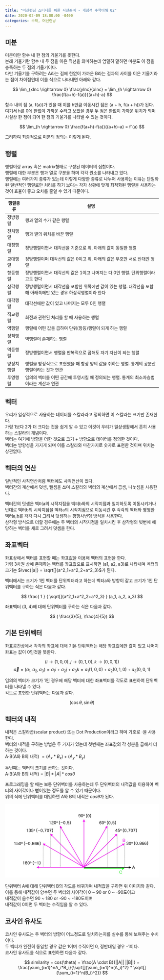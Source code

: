 ```yaml
---
title: "머신런닝 스터디를 위한 사전준비 - 개념적 수학이해 02"
date: 2020-02-09 18:00:00 -0400
categories: 수학, 머신런닝 
---
```

미분
-------------
미분이란 함수 내 한 점의 기울기를 뜻한다.  
본래 기울기란 함수 내 두 점을 이은 직선을 의미하는데 엄밀히 말하면 미분도 이 점을 충족하는 두 점의 기울기이다.  
다만 기울기를 구하려는 A라는 점에 한없이 가까운 B라는 점과의 사이를 이은 기울기라는 점이 차이점인데 이를 식으로 나타내면 아래와 같다.  

$$
  \lim_{xInc \rightarrow 0} \frac{yInc}{xInc} = \lim_{h \rightarrow 0} \frac{f(a+h)-f(a)}{(a+h)-a}
$$

함수 내의 점 (a, f(a))가 있을 때 이를 h만큼 이동시킨 점은 (a + h, f(a + h))가 된다.  
여기서 h를 0에 한없이 가까운 수라고 보았을 경우 두 점은 한없이 가까운 위치가 되며 사실상 한 점이 되어 한 점의 기울기를 나타낼 수 있는 것이다.  


$$
  \lim_{h \rightarrow 0} \frac{f(a+h)-f(a)}{(a+h)-a} = f`(a)
$$

그리하여 최종적으로 미분의 정의는 이렇게 된다.  


행렬
-----------------------
행렬이랑 array 혹은 matrix형태로 구성된 데이터의 집합이다.  
행렬에 대한 부분은 행과 열로 구분을 하며 각각 원소를 나타내고 있다.  
행렬에는 여러가지 종류가 있는데 이렇게 다양한 종류로 나누어 사용하는 이유는 단일화된 일반적인 행렬로만 처리를 하기 보다는 각자 상황에 맞게 최적화된 행렬을 사용하는 것이 효율이 좋고 오차를 줄일 수 있기 때문이다.  

|행렬종류|설명|
|-------|----|
|정방행렬|행과 열의 수가 같은 행렬|
|전치행렬|행과 열의 위치를 바꾼 행렬|
|대칭행렬|정방행렬이면서 대각선을 기준으로 위, 아래의 값이 동일한 행렬|
|교대행렬|정방행렬이며 대각선의 값은 0이고 위, 아래의 값은 부호만 서로 반대인 행렬|
|항등행렬|정방행렬이면서 대각선의 값은 1이고 나머지는 다 0인 행렬. 단위행렬이라고도 한다|
|삼각행렬|정방행렬이면서 대각선을 포함한 위쪽에만 값이 있는 행렬. 대각선을 포함해 아래쪽에만 있는 경우 하삼각행렬이라 한다|
|대각행렬|대각선에만 값이 있고 나머지는 모두 0인 행렬|
|직교행렬|회전과 관련된 처리를 할 때 사용하는 행렬|
|역행렬|행렬에 어떤 값을 곱하여 단위(항등)행렬이 되게 하는 행렬|
|정칙행렬|역행렬이 존재하는 행렬|
|멱등행렬|정방행렬이면서 행렬을 반복적으로 곱해도 자기 자신이 되는 행렬|
|양정치행렬|행렬을 방정식으로 표현했을 때 항상 양의 값을 취하는 행렬. 통계의 공분산행렬이라는 것과 연관|
|투영행렬|임의의 벡터를 어떤 공간에 투영시킬 때 정의되는 행렬. 통계의 최소자승법이라는 계산과 연관|


벡터
-------------------
우리가 일상적으로 사용하는 데이터를 스칼라라고 정의하면 이 스칼라는 크기만 존재한다.  
가령 1보다 2가 더 크다는 것을 쉽게 알 수 있고 이것이 우리가 일상생활에서 흔히 사용하는 스칼라의 개념이다.  
벡터는 여기에 방향을 더한 것으로 크기 + 방향으로 데이터를 정의한 것이다.  
벡터는 방향성을 가지게 되며 이를 스칼라와 마찬가지로 숫자로 표현한 것이며 위치는 상관없다.  


벡터의 연산
--------------------
일반적인 사칙연산처럼 벡터에도 사칙연산이 있다.  
벡터간의 계산에서 덧셈, 뺄셈을 쓰며 스칼라와 벡터의 계산에서 곱셈, 나눗셈을 사용한다.  

벡터간의 덧셈은 벡터a의 시작지점을 벡터b와의 시작지점과 일치하도록 이동시키거나 반대로 벡터b의 시작지점을 벡터a의 시작지점으로 이동시킨 후 각각의 벡터와 평행한 벡터a,b를 각각 다시 그려서 덧셈하는 평행사변형 방식을 사용한다.  
삼각형 방식으로 더할 경우에는 두 벡터의 시작지점을 일치시킨 후 삼각형의 빗변에 해당하는 벡터를 새로 그려서 덧셈을 한다.  


좌표벡터
---------------------
좌표상에서 벡터를 표현할 때는 좌표값을 이용해 벡터의 표현을 한다.  
가령 3차원 상에 존재하는 벡터를 좌표값으로 표시하면 (a1, a2, a3)로 나타내며 벡터의 크기는 $\vec{|a|} = \sqrt[]{a^2_1+a^2_2+a^2_3}$가 된다.  

벡터에서는 크기가 1인 벡터를 단위벡터라고 하는데 벡터a와 방향이 같고 크기가 1인 단위벡터를 구하는 식은 다음과 같다.  

$$
\frac{ 1 } { \sqrt[]{a^2_1+a^2_2+a^2_3} } (a_1, a_2, a_3)
$$

좌표벡터 (3, 4)에 대해 단위벡터를 구하는 식은 다음과 같다.  

$$
( \frac{3}{5}, \frac{4}{5})
$$

기본 단위벡터
--------------------
좌표공간상에서 각각의 좌표에 대해 기본 단위벡터는 해당 좌표값에만 값이 있고 나머지 좌표는 값이 0인것을 뜻한다.  

$$
( i \rightarrow (1, 0, 0), j \rightarrow (0, 1, 0), k \rightarrow (0, 0, 1))  
$$
$$
\vec{a} = (a_1, a_2, a_3) = a_1i + a_2j + a_3k = a_1(1,0,0) + a_2(0,1,0) + a_3(0,0,1)
$$

임의의 벡터가 크기가 1인 경우에 해당 벡터에 대한 좌표벡터를 각도로 표현하여 단위벡터를 나타낼 수 있다.  
각도로 표현한 단위벡터는 다음과 같다.  

$$
(\cos \theta , \sin \theta)
$$


벡터의 내적
------------------------
내적은 스칼라곱(scalar product) 또는 Dot Production이라고 하며 기호로 $\cdot$을 사용한다.  
벡터의 내적을 구하는 방법은 두 가지가 있는데 첫번째는 좌표값의 각 성분을 곱해서 더하는 것이다.  
A$\cdot$B(A와 B의 내적) $= (A_x * B_x) + (A_y * B_y)$  

두번째는 벡터의 크기를 곱하는 것이다.  
A$\cdot$B(A와 B의 내적) = $|B| * |A| * cos\theta$  

프로그래밍을 할 때는 보통 단위벡터를 사용하는데 두 단위벡터의 내적값을 이용하여 벡터의 사이각이나 뻗어있는 정도를 알 수 있기 때문이다.  
위의 식에 단위벡터를 대입하면 A와 B의 내적은 $cos\theta$가 된다.  

![](../img/scalarproduction_01.jpg)

단위벡터 A에 대해 단위벡터 B의 각도를 바꿔가며 내적값을 구하면 위 이미지와 같다.  
이를 통해 내적값이 양수면 두 벡터의 사이각이 0 ~ 90 or 0 ~ -90도이고  
내적값이 음수면 90 ~ 180 or -90 ~ -180도이며  
내적값이 0이면 두 벡터는 수직임을 알 수 있다.  


코사인 유사도
--------------------------
코사인 유사도는 두 벡터의 방향이 어느정도로 일치하는지를 실수를 통해 보여주는 수치이다.  
두 벡터가 완전히 동일할 경우 값은 1이며 수직이면 0, 정반대일 경우 -1이다.  
코사인 유사도를 식으로 표현하면 다음과 같다.  

$$
similarity = cos(\theta) = \frac{A \cdot B}{||A|| ||B||} = \frac{\sum_{i=1}^nA_i*B_i}{\sqrt[]{\sum_{i=1}^n(A_i)^2} * \sqrt[]{\sum_{i=1}^n(B_i)^2}}
$$ 

